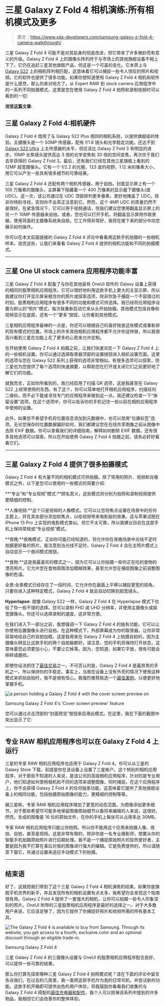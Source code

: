 # 三星 Galaxy Z Fold 4 相机演练:所有相机模式及更多

> 原文：<https://www.xda-developers.com/samsung-galaxy-z-fold-4-camera-walkthrough/>

三星 Galaxy Z Fold 4 可能不是对其前身的彻底改进，但它带来了许多微妙而有意义的升级。Galaxy Z Fold 4 上的摄像头阵列终于与市场上的其他旗舰设备不相上下了。它仍在追赶三星其他旗舰产品，但这是一个可喜的变化。它本质上与 [Galaxy S22](https://www.xda-developers.com/samsung-galaxy-s22-review/) 上的相机阵列相匹配，这意味着它可以捕捉一些令人惊叹的照片和视频。它的软件也提供了很多功能。如果你想知道使用 Galaxy Z Fold 4 相机和软件是什么感觉，那么你来对地方了。从 Expert RAW 到 stock camera 应用程序中的一系列不同拍摄模式，这里是您在使用 Galaxy Z Fold 4 拍照和录制视频时可以看到的一切:

**浏览这篇文章:**

## 三星 Galaxy Z Fold 4:相机硬件

Galaxy Z Fold 4 借用了与 Galaxy S22 Plus 相同的相机系统，以提供旗舰级的体验。主摄像头是一个 50MP 传感器，配有 f/1.8 镜头和光学稳定功能。还达不到 [Galaxy S22 Ultra](https://www.xda-developers.com/samsung-galaxy-s22-ultra-review/) 上主传感器的水平，但应该比 Galaxy Z Fold 3 有明显的进步。10MP 长焦镜头提供高达 3 倍的光学变焦和 30 倍的空间变焦，再次优于我们去年获得的 Galaxy Z Fold 3。最后，还有我们已经在其他三星旗舰上看到的 12MP 超宽摄像头。它有一个 f/2.2 的光圈，123 度的视野，1.12 米的像素大小，用它可以产生一些具有很多细节的可靠结果。

三星 Galaxy Z Fold 4 还配有两个相机传感器，用于自拍。封面显示屏上有一个 100 万像素的摄像头，主屏幕下隐藏着一个 400 万像素的显示器下摄像头(或 UDC)。这一次，该公司通过在 UDC 顶部排列更多像素，更好地掩盖了 UDC。除非你特别寻找，否则你不会真正注意到它。然而，这个 4MP UDC 的质量仍然不是很好。在紧急情况下，它可以用于视频通话，但我们建议您使用翻盖显示屏上的另一个 10MP 传感器来自拍。或者，您也可以打开手机，将翻盖显示屏用作取景器，使用背面的主摄像系统来自拍。它工作得非常好，我将在接下来的部分中向您展示如何操作。

你可以在本文前面链接的 Galaxy Z Fold 4 评论中看看用这款手机拍摄的一些相机样本。说完这些，让我们来看看 Galaxy Z Fold 4 提供的相机功能和不同的拍摄模式。

* * *

## 三星 One UI stock camera 应用程序功能丰富

三星 Galaxy Z Fold 4 配备了与你在其他装有 OneUI 软件的 Galaxy 设备上获得的相同的股票相机应用程序。它可以很好地利用这款手机上更大的主显示屏，所以我建议你打开显示屏来框住你的照片或探索选项，除非你急于捕捉一个不容错过的时刻。股票相机应用程序有很多不同的功能和模式可供选择。我已经将应用程序设置为默认的“照片”模式，每次我重新启动它来从头开始拍摄。其他模式包括肖像和视频显示在底部，还有一个“更多”按钮，让你看到其他模式。

三星相机应用程序最棒的一点是，你还可以根据自己的喜好拖放这些模式或重新排列现有模式的位置。市场上的许多其他相机应用程序都不允许你这样做，所以我很高兴看到三星在功能上花了更多的心思来允许定制。

在开始使用 Galaxy Z Fold 4 拍摄之前，让我们快速浏览一下 Galaxy Z Fold 4 上的一些相机设置。你可以通过选择取景器顶部的设置按钮进入相机设置页面。这里的选项与您在 Galaxy S22 系列上获得的选项非常相似。有很多选项可以探索，但三星也为您提供了每个选项的快速摘要，以帮助您在打开或关闭它们之前更好地了解它们的功能。

就我而言，正如你所看到的，我已经启用了扫描 QR 选项，这是我甚至在 Galaxy S22 上经常使用的东西。有了这个，你可以简单地打开相机应用程序，扫描任何二维码，而不必下载或寻找专门的应用程序来做到这一点。我还建议检查一下“保留设置”选项，在这个选项中，你可以告诉你的手机记住一些以前在相机应用程序中使用的设置。

此外，如果您不希望手机将位置信息添加到元数据中，也可以禁用“位置标签”选项。无论您保存的位置数据偏好如何，我们都建议您在在线共享图像之前从图像中去除 EXIF 数据。你可以查看我们的详细指南，解释如何删除 EXIF 数据。还有很多其他选项可以探索，所以在开始使用 Galaxy Z Fold 4 拍摄之前，请务必好好看看它们。

* * *

## 三星 Galaxy Z Fold 4 提供了很多拍摄模式

Galaxy Z Fold 4 有大量不同的相机模式可供拍摄。除了常用的照片、视频和肖像模式之外，以下是您可以使用的一些模式的简要介绍:

**“专业”和“专业视频”模式:**顾名思义，这些模式将分别为拍照和录制视频提供更精细的控制。

**人像视频:**这个只是视频的人像模式。它可以让您将焦点设置在场景中的任何主题上，并在其余部分添加软焦点，以给视频带来电影般的效果。这与苹果试图在 iPhone 13 Pro 上实现的电影模式类似。但它不太可靠，所以我建议目前在这部手机上保持常规或“专业视频”模式。

**夜晚:**夜晚模式，正如你可能已经知道的，将允许你在夜晚场景中光线不足时拍摄更好看的照片。我注意到当光线不足时，Galaxy Z Fold 4 会在主照片模式上自动显示一个夜间模式按钮。

**食物:**这是我最喜欢的模式之一，因为它可以让你拍摄一些你正在吃的食物的漂亮照片。它允许您在食物周围添加模糊效果，甚至允许您在捕捉图像之前调整图像的色温。

全景:全景模式已经存在了一段时间，它允许你在画面上平移以捕捉更宽的视角。只要你进入这种特定模式，Galaxy Z Fold 4 就会自动切换到超宽镜头。

**Hyperlapse:** 就像 Galaxy S22 一样，Galaxy Z Fold 4 在 Hyperlapse 模式下也给了你一些不错的选择。您可以录制 FHD 或 UHD 分辨率，并使用主摄像头或超宽摄像头。你还可以选择录制的速度，这非常方便。

在我们进入下一部分之前，我想强调一下 Galaxy Z Fold 4 的独有功能，它可以让你使用后置摄像头进行自拍。在这种模式下，外部屏幕成为你的取景器，让你非常容易地给自己的自拍加框。这是我用来在 Galaxy Z Fold 4 上拍摄自拍的，因为主摄像头明显比这款手机的两个自拍器都好。请注意，您的手机将保持打开状态，这意味着您必须更加小心，不要让它掉落，因为，您知道，如果它平放，很有可能会摔碎或磨损。

即使你设法抓住了[最佳交易](https://www.xda-developers.com/best-samsung-galaxy-z-fold-4-deals/)之一，不可否认的是，Galaxy Z Fold 4 是最昂贵的手机之一。所以保持你的手稳定。事实上，当我在设备上没有外壳的情况下使用这种模式来抓拍自拍时，我不是很有信心。我强烈推荐挑选一个[最佳案例](https://www.xda-developers.com/best-samsung-galaxy-z-fold-4-cases/)，以便更好地掌握手机。

 <picture>![a person holding a Galaxy Z Fold 4 with the cover screen preview on](img/5d805bfb3e7b9e5e6015a63822ea702e.png)</picture> 

Samsung Galaxy Z Fold 4's 'Cover screen preview' feature

您可以通过点击顶部的“封面预览”按钮来启用此模式。在这里，我在下面的截图中突出显示了它:

* * *

## 专业 RAW 相机应用程序也可以在 Galaxy Z Fold 4 上运行

三星的专家 RAW 相机应用程序也适用于 Galaxy Z Fold 4。你可以从三星的 Galaxy Store 下载，前提是你在该设备上设置了三星帐户。这个特别的相机应用程序，对于那些不知道的人来说，是该公司的高级相机应用程序，针对的是专业用户，他们知道如何使用相机和不同的选项来调整图像，同时捕捉。在这个应用程序上，你不会获得 Galaxy Z Fold 4 的任何独家功能，这意味着它提供了其他旗舰设备上的相同功能，包括拍摄原始图像的能力，更精细的控制等等。

据三星称，专家 RAW 相机应用程序增加了更宽的动态范围，为图像添加更多细节。对于那些希望尽可能多地保留图像原始细节以备将来编辑的人来说，这很好。然而，生成的图像是 16 位的原始文件，在你的手机上每张可以占用多达 30MB。

专家 RAW 相机应用程序只能让你拍照。所以你不能用这个应用来拍摄人像、夜拍、自拍，甚至是视频。这是非常有限的，除非你是一名专业摄影师，想要从你的智能手机拍摄原始照片进行后期处理。我不是一个捕捉原始照片的狂热爱好者，主要是因为我不打算在事后对我的图像进行强大的编辑。它是免费提供的，所以请随意下载它，并通过设置来适应手动模式下的拍摄。

* * *

## 结束语

好了，这就把我们带到了这个三星 Galaxy Z Fold 4 相机演练的结束。如果你是旗舰手机世界的新手，并且发现所有的相机设置有点太多，我希望你会发现这个指南很有用。Galaxy Z Fold 4 提供了一套强大的相机，让你可以拍摄一些令人印象深刻的照片。OneUI 附带的三星股票相机应用程序是最好的选择之一。对于大多数用户来说，它应该足够了，因为它提供了你捕捉好照片和视频所需的所有基本工具。

 <picture>![The Galaxy Z Fold 4 is available to buy from Samsung. Through its website, you get access to a fourth, exclusive color and an optional discount through an eligible trade-in.](img/7aac5f1bea6abcb9d3e6054d147a2ca9.png)</picture> 

Samsung Galaxy Z Fold 4

三星 Galaxy Z Fold 4 的三摄像头设置与 OneUI 的股票相机应用程序配合良好，可以提供一些可靠的结果。

那么你打算先探索哪种三星 Galaxy Z Fold 4 拍照模式呢？请在下面的评论中留言告诉我们。在过去的几周里，我一直把这部手机作为我的日常司机，并尝试新的功能。这款手机开箱即可提供出色的用户体验，但我鼓励你看看我们收集的与 Galaxy Z Fold 4 搭配的[最佳充电器和配件](https://www.xda-developers.com/best-samsung-galaxy-z-fold-4-chargers/)。我个人可以担保该系列中提到的许多物品，我相信它们会改善你的整体体验。